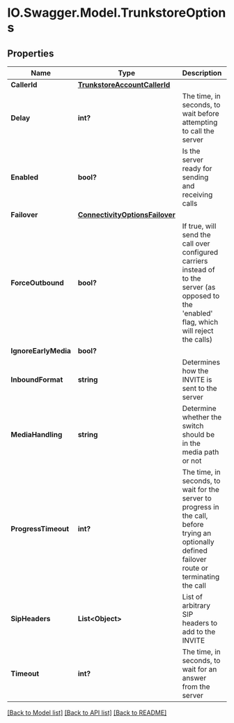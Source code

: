 # IO.Swagger.Model.TrunkstoreOptions
## Properties

Name | Type | Description | Notes
------------ | ------------- | ------------- | -------------
**CallerId** | [**TrunkstoreAccountCallerId**](TrunkstoreAccountCallerId.md) |  | [optional] 
**Delay** | **int?** | The time, in seconds, to wait before attempting to call the server | [optional] 
**Enabled** | **bool?** | Is the server ready for sending and receiving calls | [optional] [default to true]
**Failover** | [**ConnectivityOptionsFailover**](ConnectivityOptionsFailover.md) |  | [optional] 
**ForceOutbound** | **bool?** | If true, will send the call over configured carriers instead of to the server (as opposed to the &#39;enabled&#39; flag, which will reject the calls) | [optional] [default to false]
**IgnoreEarlyMedia** | **bool?** |  | [optional] 
**InboundFormat** | **string** | Determines how the INVITE is sent to the server | [optional] [default to InboundFormatEnum.Npan]
**MediaHandling** | **string** | Determine whether the switch should be in the media path or not | [optional] [default to MediaHandlingEnum.Bypass]
**ProgressTimeout** | **int?** | The time, in seconds, to wait for the server to progress in the call, before trying an optionally defined failover route or terminating the call | [optional] 
**SipHeaders** | **List&lt;Object&gt;** | List of arbitrary SIP headers to add to the INVITE | [optional] 
**Timeout** | **int?** | The time, in seconds, to wait for an answer from the server | [optional] 

[[Back to Model list]](../README.md#documentation-for-models) [[Back to API list]](../README.md#documentation-for-api-endpoints) [[Back to README]](../README.md)

